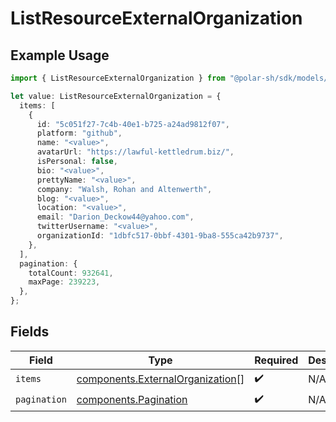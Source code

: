 # ListResourceExternalOrganization

## Example Usage

```typescript
import { ListResourceExternalOrganization } from "@polar-sh/sdk/models/components/listresourceexternalorganization.js";

let value: ListResourceExternalOrganization = {
  items: [
    {
      id: "5c051f27-7c4b-40e1-b725-a24ad9812f07",
      platform: "github",
      name: "<value>",
      avatarUrl: "https://lawful-kettledrum.biz/",
      isPersonal: false,
      bio: "<value>",
      prettyName: "<value>",
      company: "Walsh, Rohan and Altenwerth",
      blog: "<value>",
      location: "<value>",
      email: "Darion_Deckow44@yahoo.com",
      twitterUsername: "<value>",
      organizationId: "1dbfc517-0bbf-4301-9ba8-555ca42b9737",
    },
  ],
  pagination: {
    totalCount: 932641,
    maxPage: 239223,
  },
};
```

## Fields

| Field                                                                                | Type                                                                                 | Required                                                                             | Description                                                                          |
| ------------------------------------------------------------------------------------ | ------------------------------------------------------------------------------------ | ------------------------------------------------------------------------------------ | ------------------------------------------------------------------------------------ |
| `items`                                                                              | [components.ExternalOrganization](../../models/components/externalorganization.md)[] | :heavy_check_mark:                                                                   | N/A                                                                                  |
| `pagination`                                                                         | [components.Pagination](../../models/components/pagination.md)                       | :heavy_check_mark:                                                                   | N/A                                                                                  |